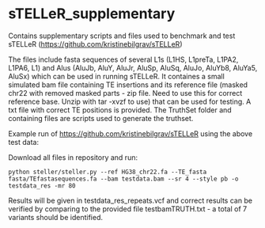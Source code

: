 # sTELLeR_supplementary
Contains supplementary scripts and files used to benchmark and test sTELLeR (https://github.com/kristinebilgrav/sTELLeR)

The files include fasta sequences of several L1s (L1HS, L1preTa, L1PA2, L1PA6, L1) and Alus (AluJb, AluY, AluJr, AluSp, AluSq, AluJo, AluYb8, AluYa5, AluSx) which can be used in running sTELLeR.
It containes a small simulated bam file containing TE insertions and its reference file (masked chr22 with removed masked parts - zip file. Need to use this for correct reference base. Unzip with tar -xvzf to use) that can be used for testing. A txt file with correct TE positions is provided.
The TruthSet folder and containing files are scripts used to generate the truthset. 

Example run of https://github.com/kristinebilgrav/sTELLeR using the above test data:

Download all files in repository and run: 

    python steller/steller.py --ref HG38_chr22.fa --TE_fasta fasta/TEfastasequences.fa --bam testdata.bam --sr 4 --style pb -o testdata_res -mr 80
    
Results will be given in testdata_res_repeats.vcf and correct results can be verified by comparing to the provided file testbamTRUTH.txt - a total of 7 variants should be identified.
